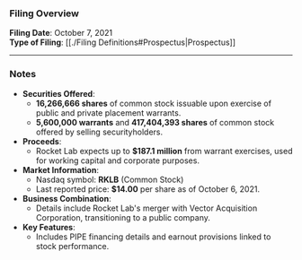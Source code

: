 ### Filing Overview

**Filing Date**: October 7, 2021  
**Type of Filing**: [[./Filing Definitions#Prospectus|Prospectus]]

---
### Notes

- **Securities Offered**:
    - **16,266,666 shares** of common stock issuable upon exercise of public and private placement warrants.
    - **5,600,000 warrants** and **417,404,393 shares** of common stock offered by selling securityholders.
- **Proceeds**:
    - Rocket Lab expects up to **$187.1 million** from warrant exercises, used for working capital and corporate purposes.
- **Market Information**:
    - Nasdaq symbol: **RKLB** (Common Stock)
    - Last reported price: **$14.00** per share as of October 6, 2021.
- **Business Combination**:
    - Details include Rocket Lab's merger with Vector Acquisition Corporation, transitioning to a public company.
- **Key Features**:
    - Includes PIPE financing details and earnout provisions linked to stock performance.